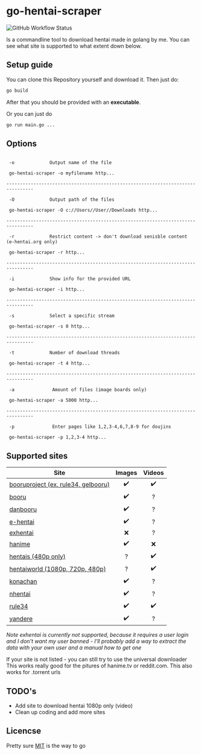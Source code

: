 # go-hentai-scraper

![GitHub Workflow Status](https://img.shields.io/github/workflow/status/gan-of-culture/go-hentai-scraper/Go)

Is a commandline tool to download hentai made in golang by me. You can see what site is supported to what extent down below.

## Setup guide

You can clone this Repository yourself and download it. Then just do:

```bash
go build
```

After that you should be provided with an **executable**.

Or you can just do

```bash
go run main.go ...
```

## Options

```console

 -o             Output name of the file

 go-hentai-scraper -o myfilename http...

--------------------------------------------------------------------------------

 -O             Output path of the files

 go-hentai-scraper -O c://Users//User//Downloads http...

--------------------------------------------------------------------------------

 -r             Restrict content -> don't download senisble content (e-hentai.org only)

 go-hentai-scraper -r http...

--------------------------------------------------------------------------------

 -i             Show info for the provided URL

 go-hentai-scraper -i http...

--------------------------------------------------------------------------------

 -s             Select a specific stream

 go-hentai-scraper -s 0 http...

--------------------------------------------------------------------------------

 -t             Number of download threads

 go-hentai-scraper -t 4 http...

--------------------------------------------------------------------------------

 -a              Amount of files (image boards only)

 go-hentai-scraper -a 5000 http...

--------------------------------------------------------------------------------

 -p              Enter pages like 1,2,3-4,6,7,8-9 for doujins

 go-hentai-scraper -p 1,2,3-4 http...
```

## Supported sites

| Site                                                             | Images             | Videos           |
| -----------------------------------------------------------------|:------------------:|:----------------:|
| [booruproject (ex. rule34, gelbooru)](https://booru.org/top)     | :heavy_check_mark: |:heavy_check_mark:|
| [booru](https://booru.io/)                                       | :heavy_check_mark: |        ?         |
| [danbooru](https://danbooru.donmai.us)                           | :heavy_check_mark: |        ?         |
| [e-hentai](http://e-hentai.org/)                                 | :heavy_check_mark: |        ?         |
| [exhentai](https://exhentai.org)                                 |        :x:         |        ?         |
| [hanime](https://hanime.tv)                                      | :heavy_check_mark: |       :x:        |
| [hentais (480p only)](https://www.hentais.tube/)                 |         ?          |:heavy_check_mark:|
| [hentaiworld (1080p, 720p, 480p)](https://hentaiworld.tv/)       |         ?          |:heavy_check_mark:|
| [konachan](https://konachan.com/post?tags=)                      | :heavy_check_mark: |        ?         |
| [nhentai](https://nhentai.net)                                   | :heavy_check_mark: |        ?         |
| [rule34](https://rule34.paheal.net)                              | :heavy_check_mark: |:heavy_check_mark:|
| [yandere](https://yande.re/post)                                 | :heavy_check_mark: |        ?         |

*Note exhentai is currently not supported, because it requires a user login and I don't want my user banned - I'll probably add a way to extract the data with your own user and a manual how to get one*

If your site is not listed - you can still try to use the universal downloader
This works really good for the pitures of hanime.tv or reddit.com. This also works for .torrent urls

## TODO's

- Add site to download hentai 1080p only (video)
- Clean up coding and add more sites

## Licencse

Pretty sure [MIT](LICENSE) is the way to go
